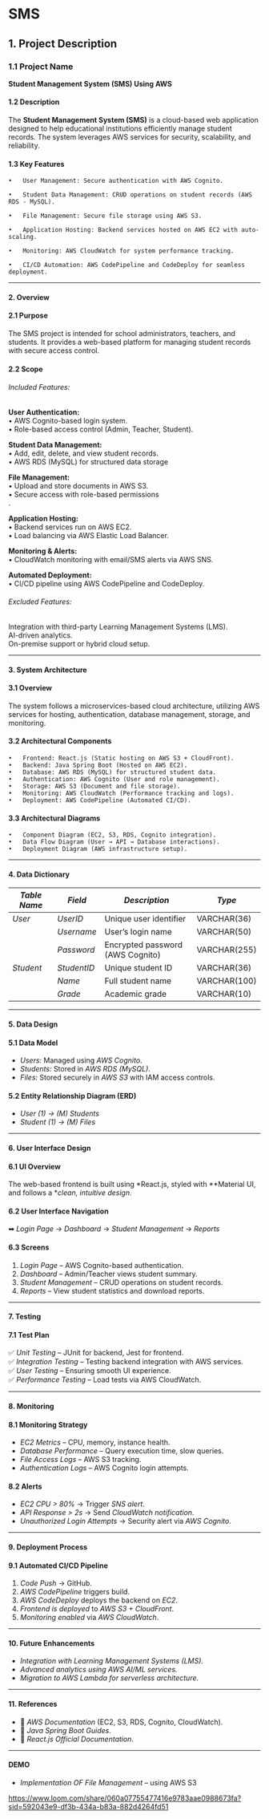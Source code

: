 # SMS

## 1. Project Description

### 1.1 Project Name

__Student Management System (SMS) Using AWS__

#### 1.2 Description

The __Student Management System (SMS)__ is a cloud-based web application designed to help educational institutions efficiently manage student records. The system leverages AWS services for security, scalability, and reliability.

#### 1.3 Key Features
	•	User Management: Secure authentication with AWS Cognito.
 
	•	Student Data Management: CRUD operations on student records (AWS RDS - MySQL).
 
	•	File Management: Secure file storage using AWS S3.
 
	•	Application Hosting: Backend services hosted on AWS EC2 with auto-scaling.
 
	•	Monitoring: AWS CloudWatch for system performance tracking.
 
	•	CI/CD Automation: AWS CodePipeline and CodeDeploy for seamless deployment.

---

#### 2. Overview

#### 2.1 Purpose

The SMS project is intended for school administrators, teachers, and students. It provides a web-based platform for managing student records with secure access control.

#### 2.2 Scope

###### Included Features:

 __User Authentication:__  <br>
	•	AWS Cognito-based login system.   <br>
	•	Role-based access control (Admin, Teacher, Student).  <br>

 __Student Data Management:__  <br>
	•	Add, edit, delete, and view student records. <br>
	•	AWS RDS (MySQL) for structured data storage <br>

 __File Management:__  <br>
	•	Upload and store documents in AWS S3. <br>
	•	Secure access with role-based permissions <br>.

 __Application Hosting:__  <br>
	•	Backend services run on AWS EC2. <br>
	•	Load balancing via AWS Elastic Load Balancer. <br>

__Monitoring & Alerts:__  <br>
	•	CloudWatch monitoring with email/SMS alerts via AWS SNS.

 __Automated Deployment:__ <br>
	•	CI/CD pipeline using AWS CodePipeline and CodeDeploy.

###### Excluded Features:

Integration with third-party Learning Management Systems (LMS).<br>
 AI-driven analytics.<br>
 On-premise support or hybrid cloud setup.<br>

---

#### 3. System Architecture

#### 3.1 Overview

The system follows a microservices-based cloud architecture, utilizing AWS services for hosting, authentication, database management, storage, and monitoring.

#### 3.2 Architectural Components
	•	Frontend: React.js (Static hosting on AWS S3 + CloudFront).
	•	Backend: Java Spring Boot (Hosted on AWS EC2).
	•	Database: AWS RDS (MySQL) for structured student data.
	•	Authentication: AWS Cognito (User and role management).
	•	Storage: AWS S3 (Document and file storage).
	•	Monitoring: AWS CloudWatch (Performance tracking and logs).
	•	Deployment: AWS CodePipeline (Automated CI/CD).

#### 3.3 Architectural Diagrams
	•	Component Diagram (EC2, S3, RDS, Cognito integration).
	•	Data Flow Diagram (User → API → Database interactions).
	•	Deployment Diagram (AWS infrastructure setup).
 ---

 #### 4. Data Dictionary

 | *Table Name* | *Field*     | *Description*                        | *Type*       |
|--------------|-------------|--------------------------------|--------------|
| *User*      | *UserID*   | Unique user identifier          | VARCHAR(36) |
|              | *Username*  | User’s login name               | VARCHAR(50) |
|              | *Password*  | Encrypted password (AWS Cognito) | VARCHAR(255) |
| *Student*   | *StudentID* | Unique student ID               | VARCHAR(36) |
|              | *Name*      | Full student name               | VARCHAR(100) |
|              | *Grade*     | Academic grade                  | VARCHAR(10) |

---

#### 5. Data Design

#### 5.1 Data Model
- *Users:* Managed using *AWS Cognito*.
- *Students:* Stored in *AWS RDS (MySQL)*.
- *Files:* Stored securely in *AWS S3* with IAM access controls.

#### 5.2 Entity Relationship Diagram (ERD)
- *User (1) → (M) Students*
- *Student (1) → (M) Files*

---

#### 6. User Interface Design

#### 6.1 UI Overview
The web-based frontend is built using *React.js, styled with **Material UI, and follows a **clean, intuitive design*.

#### 6.2 User Interface Navigation
➡ *Login Page* → *Dashboard* → *Student Management* → *Reports*

#### 6.3 Screens
1. *Login Page* – AWS Cognito-based authentication.  
2. *Dashboard* – Admin/Teacher views student summary.  
3. *Student Management* – CRUD operations on student records.  
4. *Reports* – View student statistics and download reports.  

---

#### 7. Testing

#### 7.1 Test Plan
✅ *Unit Testing* – JUnit for backend, Jest for frontend.  
✅ *Integration Testing* – Testing backend integration with AWS services.  
✅ *User Testing* – Ensuring smooth UI experience.  
✅ *Performance Testing* – Load tests via AWS CloudWatch.  

---

#### 8. Monitoring

#### 8.1 Monitoring Strategy
- *EC2 Metrics* – CPU, memory, instance health.  
- *Database Performance* – Query execution time, slow queries.  
- *File Access Logs* – AWS S3 tracking.  
- *Authentication Logs* – AWS Cognito login attempts.  

#### 8.2 Alerts
- *EC2 CPU > 80%* → Trigger *SNS alert*.  
- *API Response > 2s* → Send *CloudWatch notification*.  
- *Unauthorized Login Attempts* → Security alert via *AWS Cognito*.  

---

#### 9. Deployment Process

#### 9.1 Automated CI/CD Pipeline
1. *Code Push* → GitHub.  
2. *AWS CodePipeline* triggers build.  
3. *AWS CodeDeploy* deploys the backend on *EC2*.  
4. *Frontend is deployed* to *AWS S3 + CloudFront*.  
5. *Monitoring enabled* via *AWS CloudWatch*.  

---

#### 10. Future Enhancements
- *Integration with Learning Management Systems (LMS).*  
- *Advanced analytics using AWS AI/ML services.*  
- *Migration to AWS Lambda for serverless architecture.*  

---

#### 11. References
- 📖 *AWS Documentation* (EC2, S3, RDS, Cognito, CloudWatch).  
- 📖 *Java Spring Boot Guides*.  
- 📖 *React.js Official Documentation*.


---
#### DEMO 

- *Implementation OF File Management* –  using AWS S3
  
https://www.loom.com/share/060a07755477416e9783aae0988673fa?sid=592043e9-df3b-434a-b83a-882d4264fd51
